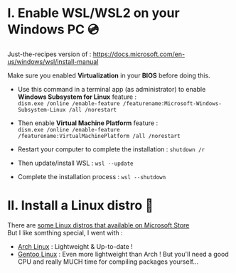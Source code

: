 # I. Enable WSL/WSL2 on your Windows PC 💿
Just-the-recipes version of : https://docs.microsoft.com/en-us/windows/wsl/install-manual

Make sure you enabled **Virtualization** in your **BIOS** before doing this.  
- Use this command in a terminal app (as administrator) to enable **Windows Subsystem for Linux** feature :  
  ```dism.exe /online /enable-feature /featurename:Microsoft-Windows-Subsystem-Linux /all /norestart```  
  
- Then enable **Virtual Machine Platform** feature :  
  ```dism.exe /online /enable-feature /featurename:VirtualMachinePlatform /all /norestart```  
  
- Restart your computer to complete the installation : ```shutdown /r```  
  
- Then update/install WSL : ```wsl --update```  
  
- Complete the installation process : ```wsl --shutdown```    

# II. Install a Linux distro 🐧
There are [some Linux distros that available on Microsoft Store](https://docs.microsoft.com/en-us/windows/wsl/install-manual#step-6---install-your-linux-distribution-of-choice)  
But I like somthing special, I went with :   
- [Arch Linux](https://github.com/xhuy0404/tech-tips/blob/main/Windows%20Subsytem%20for%20Linux/ArchWSL.md) : Lightweight & Up-to-date !   
- [Gentoo Linux](https://github.com/xhuy0404/tech-tips/blob/main/Windows%20Subsytem%20for%20Linux/README.md#option-2---gentoo-linux-installation-guide-still-compiling) : Even more lightweight than Arch ! But you'll need a good CPU and really MUCH time for compiling packages yourself...  
